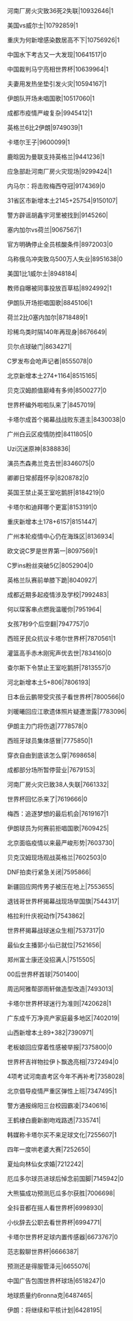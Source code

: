 河南厂房火灾致36死2失联|10932646|1

美国vs威尔士|10792859|1

重庆为何新增感染数居高不下|10756926|1

中国水下考古又一大发现|10641517|0

中国裁判马宁亮相世界杯|10639964|1

夫妻用发热坐垫引发火灾|10594167|1

伊朗队开场未唱国歌|10517060|1

成都市疫情严峻复杂|9945412|1

英格兰6比2伊朗|9749039|1

卡塔尔王子|9600099|1

鹿晗因为曼联支持英格兰|9441236|1

应急部赴河南厂房火灾现场|9299424|1

内马尔：将击败梅西夺冠|9174369|0

31省区市新增本土2145+25754|9150107|

警方辟谣胡鑫宇河里被找到|9145260|

塞内加尔vs荷兰|9067567|1

官方明确停止全员核酸条件|8972003|0

乌称俄乌冲突致乌500万人失业|8951638|0

美国1比1威尔士|8948184|

教师自曝被同事投放百草枯|8924992|1

伊朗队开场拒唱国歌|8845106|1

荷兰2比0塞内加尔|8718489|1

珍稀鸟类时隔140年再现身|8676649|

贝尔点球破门|8634271|

C罗发布会呛声记者|8555078|0

北京新增本土274+1164|8515165|

贝克汉姆颜值巅峰有多帅|8500277|0

世界杯编外啦啦队来了|8457019|

卡塔尔成首个揭幕战战败东道主|8430038|0

广州白云区疫情防控|8411805|0

Uzi沉迷原神|8388836|

演员杰森弗兰克去世|8346075|0

卿卿日常郝葭怀孕|8208782|0

英国王禁止英王室吃鹅肝|8184219|0

卡塔尔和迪拜哪个更富|8153191|0

重庆新增本土178+6157|8151447|

广州本轮疫情中心仍在海珠区|8136934|

欧文说C罗是世界第一|8097569|1

C罗ins粉丝突破5亿|8052904|0

英格兰队赛前单膝下跪|8040927|

成都近期多起疫情涉及学校|7992483|

何以琛客串点燃我温暖你|7951964|

女孩7秒9个后空翻|7947757|0

西班牙民众抗议卡塔尔世界杯|7870561|1

灌篮高手赤木刚宪声优去世|7834160|0

查尔斯下令禁止王室吃鹅肝|7813557|0

河北新增本土5+806|7806193|

日本岳云鹏带受灾孩子看世界杯|7800566|0

刘暖曦回应江歌遗体照片疑遭泄露|7783096|

伊朗主力门将伤退|7778578|0

西班牙球员集体感冒|7775850|1

穿衣自由到底该怎么穿|7698658|

成都部分场所暂停营业|7679153|

河南厂房火灾已致38人失联|7661332|

世界杯回忆杀来了|7619666|0

梅西：追逐梦想的最后机会|7619167|1

伊朗球员为何赛前拒唱国歌|7609425|

北京面临疫情以来最严峻形势|7603730|

贝克汉姆现场观战英格兰|7602503|0

DNF拍卖行紧急关闭|7595866|

新疆回应网传男子被压在地上|7553655|

退钱哥世界杯揭幕战现场举国旗|7544317|

格拉利什庆祝动作|7543862|

世界杯揭幕战球迷众生相|7537317|0

最仙女主播郭小仙已就位|7521656|

郑州富士康还没招满人|7515505|

00后世界杯首球|7501400|

周迅阿雅帮邵雨轩做造型改造|7493013|

卡塔尔世界杯球迷行为准则|7420628|1

广东成千万净资产家庭最多地区|7402019|

山西新增本土89+382|7390971|

老板娘回应穿着性感被举报|7375800|0

世界杯吉祥物拉伊卜飘逸亮相|7372494|0

4项考试河南直考区今年不再补考|7358028|

北京倡导疫情严重区弹性上班|7347495|1

警方通报绵阳三台校园霸凌|7340616|

王鹤棣白鹿新剧吻戏路透|7335741|

韩媒称卡塔尔买不来足球文化|7255607|1

四年一度哄老婆大赛|7252650|

夏灿向林仙女求婚|7212242|

厄瓜多尔球员进球后悼念前国脚|7145942|0

大熊猫成功预测厄瓜多尔获胜|7006698|

全抖音都在摇人看世界杯|6998930|

小伙辞去公职去看世界杯|6994771|

卡塔尔世界杯足球内置传感器|6673767|0

范志毅聊世界杯|6666387|

预测还是得服管泽元|6655076|

中国广告包围世界杯球场|6518247|0

地球质量约6ronna克|6487465|

伊朗：将继续和平核计划|6428195|

